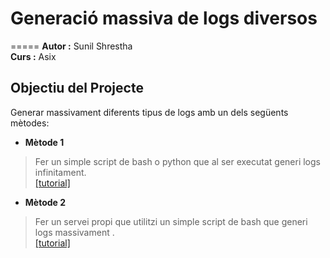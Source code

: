 # Generació massiva de logs diversos 
=====
**Autor :** Sunil Shrestha  	
**Curs :** Asix 

## Objectiu del Projecte
Generar massivament diferents  tipus de logs amb un dels següents mètodes: 

* **Mètode 1**
> Fer un simple script de bash o python que al ser executat generi logs infinitament.    
[[tutorial]](tutorials/metode1.md)

* **Mètode 2**    
> Fer un servei propi que utilitzi un simple script de bash que generi logs massivament .  
[[tutorial]](tutorials/metode2.md)





